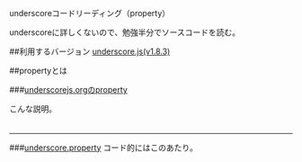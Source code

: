 underscoreコードリーディング（property）

underscoreに詳しくないので、勉強半分でソースコードを読む。



##利用するバージョン
[underscore.js(v1.8.3)](https://github.com/jashkenas/underscore/tree/1.8.3)


##propertyとは


###[underscorejs.orgのproperty](http://underscorejs.org/#property)

こんな説明。
>####


```javascript

```

------------- 


###[underscore.property](https://github.com/jashkenas/underscore/blob/1.8.3/underscore.js#L1305)
コード的にはこのあたり。

```javascript


```

